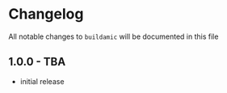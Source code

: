 # Changelog

All notable changes to `buildamic` will be documented in this file

## 1.0.0 - TBA

- initial release
